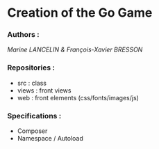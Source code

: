 # Creation of the Go Game

### Authors : 
*Marine LANCELIN & François-Xavier BRESSON*

### Repositories :
- src : class
- views : front views
- web : front elements (css/fonts/images/js)

### Specifications :
- Composer
- Namespace / Autoload
